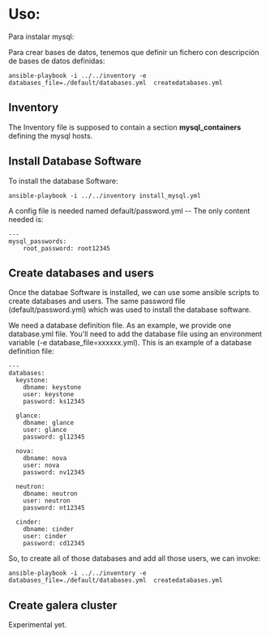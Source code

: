 # Uso:
Para instalar mysql:


Para crear bases de datos, tenemos que definir un fichero con descripción de bases de datos definidas:

	ansible-playbook -i ../../inventory -e databases_file=./default/databases.yml  createdatabases.yml  

## Inventory
The Inventory file is supposed to contain a section **mysql_containers** defining the mysql hosts.

## Install Database Software
To install the database Software:

	ansible-playbook -i ../../inventory install_mysql.yml

A config file is needed named default/password.yml -- The only content needed is:

	---
	mysql_passwords:
	    root_password: root12345 


## Create databases and users
Once the databae Software is installed, we can use some ansible scripts to create databases and users. The same
password file (default/password.yml) which was used to install the database software.

We need a database definition file. As an example, we provide one database.yml file. You'll need to add the 
database file using an environment variable (-e database_file=xxxxxx.yml). This is an example of a database 
definition file:

	---
	databases:
	  keystone:
	    dbname: keystone
	    user: keystone
	    password: ks12345
	
	  glance:
	    dbname: glance
	    user: glance
	    password: gl12345
	
	  nova:
	    dbname: nova
	    user: nova
	    password: nv12345
	
	  neutron:
	    dbname: neutron
	    user: neutron
	    password: nt12345
	
	  cinder:
	    dbname: cinder
	    user: cinder
	    password: cd12345


So, to create all of those databases and add all those users, we can invoke:

	ansible-playbook -i ../../inventory -e databases_file=./default/databases.yml  createdatabases.yml

## Create galera cluster
Experimental yet.
